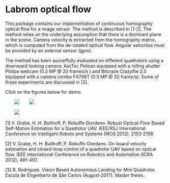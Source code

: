 # Labrom optical flow

This package contains our implementation of continuous homography optical flow for a image sensor. The method is described in [1-2]. The method relies on the underlying assumption that there is a dominant plane in the scene. Camera velocity is extracted from the homography matrix, which is computed from the de-rotated optical flow. Angular velocities must be provided by an external sensor (gyro).

The method has been succeffully evaluated on different quadrotors using a downward looking camera: AscTec Pelican equipped with a rolling shutter Philips webcam (0.3 MP @ 20 frames/s ) and Bitcraze Crazyflie 2.0 equipped with a camera combo FX798T (0.3 MP @ 20 frame/s). Some of these experiments are discussed in [3]. 

Click on the figures below for demo:

&nbsp;&nbsp;&nbsp;&nbsp;&nbsp;&nbsp; [![](https://img.youtube.com/vi/v3DzcVIi7Ec/mqdefault.jpg)](https://www.youtube.com/watch?v=v3DzcVIi7Ec) &nbsp;&nbsp;&nbsp;&nbsp;&nbsp;&nbsp; [![](https://img.youtube.com/vi/z2mk09uS8gQ/mqdefault.jpg)](https://www.youtube.com/watch?v=z2mk09uS8gQ)

&nbsp;&nbsp;&nbsp;&nbsp;&nbsp;&nbsp; [![](https://img.youtube.com/vi/Pd032tr6QTE/mqdefault.jpg)](https://www.youtube.com/watch?v=Pd032tr6QTE)

[1] V. Grabe, H. H. Bulthoff, P. Robuffo Giordano. Robust Optical-Flow Based Self-Motion Estimation for a Quadrotor UAV. IEEE/RSJ International Conference on Intelligent Robots and Systems (IROS 2012), 2153-2159.

[2] V. Grabe, H. H. Bulthoff, P. Robuffo Giordano. On-board velocity estimation and closed-loop control of a quadrotor UAV based on optical flow. IEEE International Conference on Robotics and Automation (ICRA 2012), 491-497.

[3] R. Rodrigues. Vision Based Autonomous Landing for Mini Quadrotor. Escola de Engenharia de São Carlos (August-2017). Master thesis.
